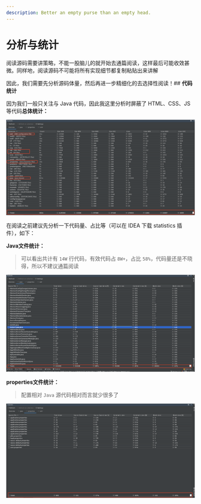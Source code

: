 ```yaml
---
description: Better an empty purse than an empty head.
---
```


# 分析与统计

阅读源码需要讲策略，不能一股脑儿的就开始去通篇阅读，这样最后可能收效甚微。同样地，阅读源码不可能将所有实现细节都复制粘贴出来讲解

因此，我们需要先分析源码体量，然后再进一步精细化的去选择性阅读！\#\# **代码统计**

因为我们一般只关注与 Java 代码，因此我这里分析时屏蔽了 HTML、CSS、JS 等代码**总体统计：**

![](../.gitbook/assets/screenshot_1594536336632.png)

在阅读之前建议先分析一下代码量、占比等（可以在 IDEA 下载 statistics 插件），如下：

**Java文件统计：**

> 可以看出共计有 `14W` 行代码，有效代码占 `8W+`，占比 `58%`，代码量还是不晓得，所以不建议通篇阅读

![](../.gitbook/assets/screenshot_1594535990905.png)

**properties文件统计：**

> 配置相对 `Java` 源代码相对而言就少很多了

![](../.gitbook/assets/screenshot_1594536115608.png)

